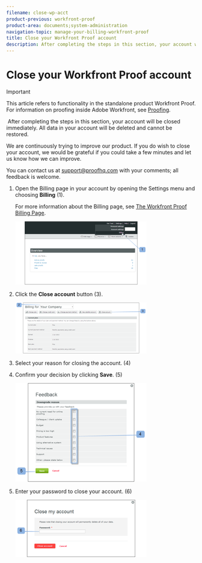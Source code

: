 ```yaml
---
filename: close-wp-acct
product-previous: workfront-proof
product-area: documents;system-administration
navigation-topic: manage-your-billing-workfront-proof
title: Close your Workfront Proof account
description: After completing the steps in this section, your account will be closed immediately. All data in your account will be deleted and cannot be restored.
---
```


# Close your Workfront Proof account

>[!IMPORTANT]
>
>This article refers to functionality in the standalone product Workfront Proof. For information on proofing inside Adobe Workfront, see [Proofing](../../../review-and-approve-work/proofing/proofing.md).

&nbsp;After completing the steps in this section, your account will be closed immediately. All data in your account will be deleted and cannot be restored.

We are continuously trying to improve our product. If you do wish to close your account, we would be grateful if you could take a few minutes and let us know how we can improve.

You can contact us at support@proofhq.com with your comments; all feedback is welcome.

1. Open the Billing page in your account by opening the Settings menu and choosing **Billing** (1).

   For more information about the Billing page, see [The Workfront Proof Billing Page](../../../workfront-proof/wp-billingsettings/manage-your-billing/wp-billing-page.md).

   ![](assets/upgradesdowngrades-billing-settings-350x168.png)

1. Click the **Close account** button (3).

   ![Billing_-_close_your_account.png](assets/billing---close-your-account-350x135.png)

1. Select your reason for closing the account. (4)
1. Confirm your decision by clicking **Save**. (5)

   ![Close_Account_-_pop-up.png](assets/close-account---pop-up-350x262.png)

1. Enter your password to close your account. (6)

   ![Close_Account_-_password_pop-up.png](assets/close-account---password-pop-up-350x152.png)

